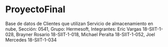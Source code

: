 # ProyectoFinal
Base de datos de Clientes que utilizan Servicio de almacenamiento en nube, Sección: 0541, Grupo: Hermesoft, Integrantes: Eric Vargas 18-SIIT-1-028, Brayner Rosario 18-SIIT-1-018, Michael Peralta 18-SIIT-1-052, Joel Mercedes 18-SIIT-1-034
